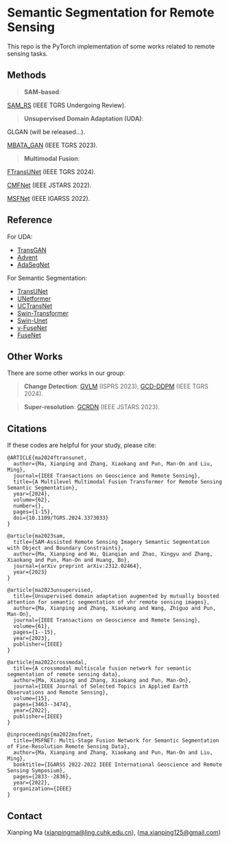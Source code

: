 # Semantic Segmentation for Remote Sensing

This repo is the PyTorch implementation of some works related to remote sensing tasks.

## Methods

> **SAM-based**:

[SAM_RS](https://arxiv.org/abs/2312.02464) (IEEE TGRS Undergoing Review).


> **Unsupervised Domain Adaptation (UDA)**:

GLGAN (will be released...).

[MBATA_GAN](https://ieeexplore.ieee.org/abstract/document/10032584/) (IEEE TGRS 2023).


> **Multimodal Fusion**:

[FTransUNet](https://ieeexplore.ieee.org/document/10458980) (IEEE TGRS 2024).

[CMFNet](https://ieeexplore.ieee.org/abstract/document/9749821/) (IEEE JSTARS 2022).

[MSFNet](https://ieeexplore.ieee.org/abstract/document/9883789) (IEEE IGARSS 2022).

## Reference
For UDA:
* [TransGAN](https://github.com/VITA-Group/TransGAN)
* [Advent](https://github.com/valeoai/ADVENT)
* [AdaSegNet](https://github.com/wasidennis/AdaptSegNet)

For Semantic Segmentation:
* [TransUNet](https://github.com/Beckschen/TransUNet)
* [UNetformer](https://github.com/WangLibo1995/GeoSeg)
* [UCTransNet](https://github.com/McGregorWwww/UCTransNet)
* [Swin-Transformer](https://github.com/microsoft/Swin-Transformer)
* [Swin-Unet](https://github.com/HuCaoFighting/Swin-Unet)
* [v-FuseNet](https://github.com/nshaud/DeepNetsForEO)
* [FuseNet](https://github.com/MehmetAygun/fusenet-pytorch)

## Other Works
There are some other works in our group:
> **Change Detection**: [GVLM](https://github.com/zxk688/GVLM) (ISPRS 2023), [GCD-DDPM](https://github.com/udrs/GCD) (IEEE TGRS 2024).

> **Super-resolution**: [GCRDN](https://github.com/zxk688/GCRDN) (IEEE JSTARS 2023).

## Citations
If these codes are helpful for your study, please cite:
```
@ARTICLE{ma2024ftransunet,
  author={Ma, Xianping and Zhang, Xiaokang and Pun, Man-On and Liu, Ming},
  journal={IEEE Transactions on Geoscience and Remote Sensing}, 
  title={A Multilevel Multimodal Fusion Transformer for Remote Sensing Semantic Segmentation}, 
  year={2024},
  volume={62},
  number={},
  pages={1-15},
  doi={10.1109/TGRS.2024.3373033}
}

@article{ma2023sam,
  title={SAM-Assisted Remote Sensing Imagery Semantic Segmentation with Object and Boundary Constraints},
  author={Ma, Xianping and Wu, Qianqian and Zhao, Xingyu and Zhang, Xiaokang and Pun, Man-On and Huang, Bo},
  journal={arXiv preprint arXiv:2312.02464},
  year={2023}
}

@article{ma2023unsupervised,
  title={Unsupervised domain adaptation augmented by mutually boosted attention for semantic segmentation of vhr remote sensing images},
  author={Ma, Xianping and Zhang, Xiaokang and Wang, Zhiguo and Pun, Man-On},
  journal={IEEE Transactions on Geoscience and Remote Sensing},
  volume={61},
  pages={1--15},
  year={2023},
  publisher={IEEE}
}

@article{ma2022crossmodal,
  title={A crossmodal multiscale fusion network for semantic segmentation of remote sensing data},
  author={Ma, Xianping and Zhang, Xiaokang and Pun, Man-On},
  journal={IEEE Journal of Selected Topics in Applied Earth Observations and Remote Sensing},
  volume={15},
  pages={3463--3474},
  year={2022},
  publisher={IEEE}
}

@inproceedings{ma2022msfnet,
  title={MSFNET: Multi-Stage Fusion Network for Semantic Segmentation of Fine-Resolution Remote Sensing Data},
  author={Ma, Xianping and Zhang, Xiaokang and Pun, Man-On and Liu, Ming},
  booktitle={IGARSS 2022-2022 IEEE International Geoscience and Remote Sensing Symposium},
  pages={2833--2836},
  year={2022},
  organization={IEEE}
}
```

## Contact 
Xianping Ma ([xianpingma@ling.cuhk.edu.cn](xianpingma@ling.cuhk.edu.cn)), ([ma.xianping125@gmail.com](haonan1wang@gmail.com))
